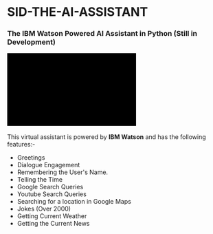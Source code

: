 # SID-THE-AI-ASSISTANT
### The IBM Watson Powered AI Assistant in Python (Still in Development)

![](https://github.com/siddh30/SID-THE-AI-ASSISTANT/blob/main/Gifs_and_Video/ezgif-7-661bf3d6756f.gif)

This virtual assistant is powered by **IBM Watson** and has the following features:-
* Greetings
* Dialogue Engagement
* Remembering the User's Name.
* Telling the Time 
* Google Search Queries
* Youtube Search Queries
* Searching for a location in Google Maps
* Jokes (Over 2000)
* Getting Current Weather
* Getting the Current News


                                                                                                            
